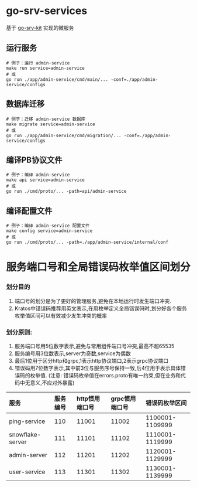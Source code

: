 # go-srv-services

基于 [go-srv-kit](http://github.com/ikaiguang/go-srv-kit) 实现的微服务

## 运行服务

```shell
# 例子：运行 admin-service
make run service=admin-service
# 或
go run ./app/admin-service/cmd/main/... -conf=./app/admin-service/configs
```

## 数据库迁移

```shell
# 例子：迁移 admin-service 数据库
make migrate service=admin-service
# 或
go run ./app/admin-service/cmd/migration/... -conf=./app/admin-service/configs
```

## 编译PB协议文件

```shell
# 例子：编译 admin-service
make api service=admin-service
# 或
go run ./cmd/proto/... -path=api/admin-service
```

## 编译配置文件

```shell
# 例子：编译 admin-service 配置文件
make config service=admin-service
# 或
go run ./cmd/proto/... -path=./app/admin-service/internal/conf
```

# 服务端口号和全局错误码枚举值区间划分

### 划分目的

1. 端口号的划分是为了更好的管理服务,避免在本地运行时发生端口冲突.
2. Kratos中错误码推荐用英文表示,在用枚举定义全局错误码时,划分好各个服务枚举值区间可以有效减少发生冲突的概率

### 划分原则:

1. 服务端口号用5位数字表示,避免与常用组件端口号冲突,最高不超65535
2. 服务编号用3位数表示,server为奇数,service为偶数
3. 最后1位用于区分http和grpc,1表示http协议端口,2表示grpc协议端口
4. 错误码用7位数字表示,其中前3位与服务序号保持一致,后4位用于表示具体错误码的枚举值. (注意:
   错误码枚举值在errors.proto有唯一约束,但在业务和代码中无意义,不应对外暴露)

| 服务               | 服务编号 | http惯用端口号 | grpc惯用端口号 | 错误码枚举区间         |      
|:-----------------|:-----|:----------|:----------|:----------------|
| ping-service     | 110  | 11001     | 11002     | 1100001-1109999 |
| snowflake-server | 111  | 11101     | 11102     | 1110001-1119999 |
| admin-server     | 112  | 11201     | 11202     | 1120001-1129999 |
| user-service     | 113  | 11301     | 11302     | 1130001-1139999 |

